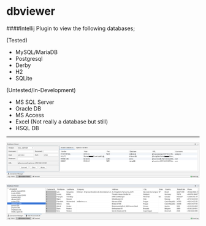 # dbviewer
####Intellij Plugin to view the following databases;

 (Tested)
- MySQL/MariaDB
- Postgresql
- Derby
- H2
- SQLite

(Untested/In-Development)
- MS SQL Server
- Oracle DB
- MS Access
- Excel (Not really a database but still)
- HSQL DB

--------------------------------------------------------------

![alt text](src/main/resources/readme/dbViewerConnectionView.png)


![alt text](src/main/resources/readme/dbViewerDatabaseView.png)
